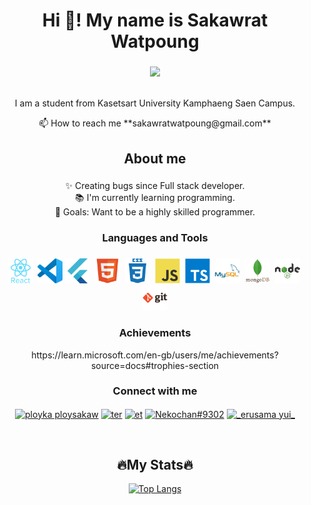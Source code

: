 <h1 align="center">Hi 👋! My name is Sakawrat Watpoung </h1>

###

<div id="header" align="center">
  <img src="https://media3.giphy.com/media/v1.Y2lkPTc5MGI3NjExeHZnbjVhaDFiYmR3ZnFtOGloZnN6NzdkYnZxd29hdmpxeGZhcHo2eCZlcD12MV9pbnRlcm5hbF9naWZfYnlfaWQmY3Q9Zw/L1R1tvI9svkIWwpVYr/giphy.gif" width="200"/>
</div>

<br>
<p align="center">I am a student from Kasetsart University Kamphaeng Saen Campus.</p>
<p align="center">📫 How to reach me **sakawratwatpoung@gmail.com**</p>
<h2 align="center">About me</h2>

###

<p align="center">✨ Creating bugs since Full stack developer.<br>📚 I'm currently learning programming.<br>🎯 Goals: Want to be a highly skilled programmer.<br>


<h3 align="center">Languages and Tools</h3>

###

<div align="center">
  <img src="https://github.com/devicons/devicon/blob/master/icons/react/react-original-wordmark.svg" title="React" alt="React" width="40" height="40"/>&nbsp;
  <img src="https://github.com/devicons/devicon/blob/master/icons/vscode/vscode-original.svg" title="VScode" **alt="VScode" width="40" height="40"/>
  <img src="https://github.com/devicons/devicon/blob/master/icons/flutter/flutter-original.svg" title="Flutter" alt="Flutter" width="40" height="40"/>&nbsp;
  <img src="https://github.com/devicons/devicon/blob/master/icons/html5/html5-original.svg" title="HTML5" alt="HTML" width="40" height="40"/>&nbsp;
  <img src="https://github.com/devicons/devicon/blob/master/icons/css3/css3-plain-wordmark.svg"  title="CSS3" alt="CSS" width="40" height="40"/>&nbsp;
  <img src="https://github.com/devicons/devicon/blob/master/icons/javascript/javascript-original.svg" title="JavaScript" alt="JavaScript" width="40" height="40"/>&nbsp;
    <img src="https://github.com/devicons/devicon/blob/master/icons/typescript/typescript-original.svg" title="TypeScript" alt="TypeScript" width="40" height="40"/>&nbsp;
  <img src="https://github.com/devicons/devicon/blob/master/icons/mysql/mysql-original-wordmark.svg" title="MySQL"  alt="MySQL" width="40" height="40"/>&nbsp;
  <img src="https://github.com/devicons/devicon/blob/master/icons/mongodb/mongodb-original-wordmark.svg" title="MongoDB"  alt="MongoDB" width="40" height="40"/>&nbsp;
  <img src="https://github.com/devicons/devicon/blob/master/icons/nodejs/nodejs-original-wordmark.svg" title="NodeJS" alt="NodeJS" width="40" height="40"/>&nbsp;
  <img src="https://github.com/devicons/devicon/blob/master/icons/git/git-original-wordmark.svg" title="Git" **alt="Git" width="40" height="40"/>
  
</div>


<h3 align="center">Achievements</h3>
<p align="center">https://learn.microsoft.com/en-gb/users/me/achievements?source=docs#trophies-section</p>


<h3 align="center">Connect with me</h3>
  <div>
    <p align="center">
      <a href="https://www.facebook.com/ploysakaw0A0/" target="blank"><img align="center" src="https://raw.githubusercontent.com/rahuldkjain/github-profile-readme-generator/master/src/images/icons/Social/facebook.svg" alt="ployka ploysakaw" height="30" width="40" /></a>
      <a href="https://x.com/WhatAre92037963" target="blank"><img align="center" src="https://raw.githubusercontent.com/rahuldkjain/github-profile-readme-generator/master/src/images/icons/Social/twitter.svg" alt="ter" height="30" width="40" /></a>
      <a href="https://www.instagram.com/ploysakaw/" target="blank"><img align="center" src="https://raw.githubusercontent.com/rahuldkjain/github-profile-readme-generator/master/src/images/icons/Social/instagram.svg" alt="et" height="30" width="40" /></a>
      <a href="https://discord.gg/Nekochan#9302" target="blank"><img align="center" src="https://raw.githubusercontent.com/rahuldkjain/github-profile-readme-generator/master/src/images/icons/Social/discord.svg" alt="Nekochan#9302" height="30" width="40" /></a>
      <a href="https://www.youtube.com/channel/UCi5KISAMKLOADa8VSFL3SXg" target="blank"><img align="center" src="https://raw.githubusercontent.com/rahuldkjain/github-profile-readme-generator/master/src/images/icons/Social/youtube.svg" alt="_erusama yui_" height="30" width="40" /></a>
    </p>
</div>
<br>

<div align="center">
  <h2>🔥My Stats🔥</h2>

  [![Top Langs](https://github-readme-stats.vercel.app/api/top-langs/?username=SakawratW&layout=compact&theme=vision-friendly-dark)](https://github.com/anuraghazra/github-readme-stats)
  
</div>

